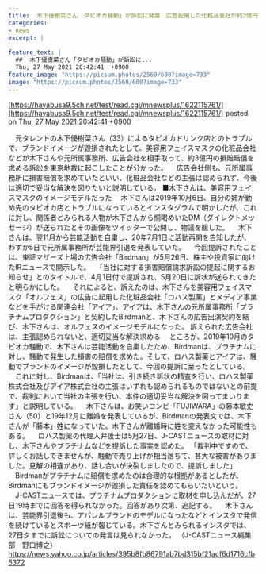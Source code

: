 ```yaml
---
title:  木下優樹菜さん「タピオカ騒動」が訴訟に発展　広告起用した化粧品会社が約3億円の賠償請求  
categories:
- news
excerpt: |
  
feature_text: |
  ##  木下優樹菜さん「タピオカ騒動」が訴訟に...
  Thu, 27 May 2021 20:42:41  +0900
feature_image: "https://picsum.photos/2560/600?image=733"
image: "https://picsum.photos/2560/600?image=733"
---
```


[https://hayabusa9.5ch.net/test/read.cgi/mnewsplus/1622115761/](https://hayabusa9.5ch.net/test/read.cgi/mnewsplus/1622115761/)
posted on Thu, 27 May 2021 20:42:41  +0900

<!--more-->

　元タレントの木下優樹菜さん（33）によるタピオカドリンク店とのトラブルで、ブランドイメージが毀損されたとして、美容用フェイスマスクの化粧品会社などが木下さんや元所属事務所、広告会社を相手取って、約3億円の損賠賠償を求める訴訟を東京地裁に起こしたことが分かった。 　広告会社側も、元所属事務所に損害賠償を求めていたといい、化粧品会社などの主張は認められず、今後は適切で妥当な解決を図りたいと説明している。 ■木下さんは、美容用フェイスマスクのイメージモデルだった 　木下さんは2019年10月6日、自分の姉が勤め先のタピオカ店とトラブルになっているとインスタグラムで明かしたが、これに対し、関係者とみられる人物が木下さんから恫喝めいたDM（ダイレクトメッセージ）が送られたとその画像をツイッターで公開し、物議を醸した。 　木下さんは、翌11月から芸能活動を自粛し、20年7月1日に活動再開を告知したが、わずか5日で元所属事務所が芸能界引退を発表していた。 　今回提訴されたことは、東証マザーズ上場の広告会社「Birdman」が5月26日、株主や投資家に向けたIRニュースで開示した。 　「当社に対する損害賠償請求訴訟の提起に関するお知らせ」とのタイトルで、4月1日付で提訴され、5月20日に訴状が送られてきたと明らかにした。 　それによると、訴えたのは、木下さんを美容用フェイスマスク「オルフェス」の広告に起用した化粧品会社「ロハス製薬」とメディア事業などを手がける関連会社「アイア」。アイアは、木下さんの元所属事務所「プラチナムプロダクション」と契約したBirdmanと、木下さんの広告出演契約を結び、木下さんは、オルフェスのイメージモデルになった。 訴えられた広告会社は、主張認められないと、適切妥当な解決求める 　ところが、2019年10月のタピオカ騒動で、木下さんは芸能活動を自粛したため、Birdmanは、プラチナムに対し、騒動で発生した損害の賠償を求めた。そして、ロハス製薬とアイアは、騒動でブランドのイメージが毀損したとして、今回の提訴に至ったとしている。 　これに対し、Birdmanは、「当社は、引き続き訴状の精査を行い、ロハス製薬株式会社及びアイア株式会社の主張はいずれも認められるものではないとの前提で、裁判において当社の主張を行い、本件の適切妥当な解決を図ってまいります」と説明している。 　木下さんは、お笑いコンビ「FUJIWARA」の藤本敏史さん（50）と19年12月に離婚を発表しているが、Birdmanの発表文では、木下さんが「藤本」姓になっていた。木下さんが離婚時に姓を変えなかった可能性もある。 　ロハス製薬の代理人弁護士は5月27日、J-CASTニュースの取材に対し、木下さんやプラチナムなどを提訴した事実を認めた。 「裁判中ですので、詳しくお話しできませんが、騒動で売り上げが相当落ちて、甚大な被害がありました。見解の相違があり、話し合いが決裂しましたので、提訴しました」 　Birdmanがプラチナムに賠償を求めたのは合理的な根拠があるとしたが、Birdmanにもブランドイメージが毀損した責任を認めてもらいたいという。 　J-CASTニュースでは、プラチナムプロダクションに取材を申し込んだが、27日19時までに回答を得られなかった。回答があり次第、追記する。 　木下さんは、芸能界引退後も、アパレルブランドのモデルになったなどとインスタで発信を続けているとスポーツ紙が報じている。木下さんとみられるインスタでは、27日夕までに訴訟についての発言は見られなかった。 （J-CASTニュース編集部　野口博之） https://news.yahoo.co.jp/articles/395b8fb86791ab7bd315bf21acf6d1716cfb5372
